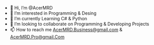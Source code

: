 - 👋 Hi, I’m @AcerMRD
- 👀 I’m interested in Programming & Desing
- 🌱 I’m currently Learning C# & Python
- 💞️ I’m looking to collaborate on Programming & Developing Projects 
- 📫 How to reach me AcerMRD.Business@gmail.com & AcerMRD.Pro@gmail.Com

<!---
AcerMRD/AcerMRD is a ✨ special ✨ repository because its `README.md` (this file) appears on your GitHub profile.
You can click the Preview link to take a look at your changes.
--->
